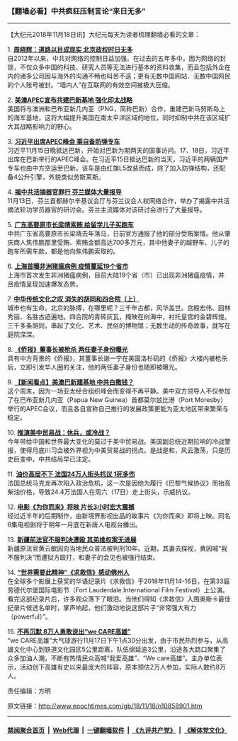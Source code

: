### 【翻墙必看】中共疯狂压制言论“来日无多”
------------------------

<p>
 【大纪元2018年11月18日讯】大纪元每天为读者梳理翻墙必看的文章：
</p>
<p>
 1.
 <b>
  <a href="http://www.epochtimes.com/gb/18/11/17/n10858471.htm" rel="noopener noreferrer" target="_blank">
   周晓辉：道路以目成现实 北京政权时日无多
  </a>
 </b>
 <br/>
 自2012年以来，中共对网络的控制日益加强。在过去的五年多中，因为网络的封锁，不仅众多中国的科技、研究人员等无法进行基本的资料收集，而且包括外企在内的诸多公司因与海外的沟通不畅也叫苦不迭；更有无数中国网站、无数中国网民的个人账号被封。“墙内人”在互联网的有效空间被极大压缩。
</p>
<p>
 2.
 <b>
  <a href="http://www.epochtimes.com/gb/18/11/17/n10858209.htm" rel="noopener noreferrer" target="_blank">
   美澳APEC宣布共建巴新基地 强化印太战略
  </a>
 </b>
 <br/>
 美国将与澳洲和巴布亚新几内亚（PNG，简称巴新）合作，重建巴新马努斯岛上的海军基地，这将大幅提升美国在南太平洋区域的地位，同时抑制中共在该区域扩大其战略影响力的野心。
</p>
<p>
 3.
 <b>
  <a href="http://www.epochtimes.com/gb/18/11/17/n10858797.htm" rel="noopener noreferrer" target="_blank">
   习近平出席APEC峰会 乘自备防弹专车
  </a>
 </b>
 <br/>
 习近平11月15日晚抵达巴新，开始对巴新为期两天的国事访问。17、18日，习近平出席在巴新举行的APEC峰会。在习近平15日抵达巴新的当天，习近平的两辆国产专车也由中方空运至巴新。该车是由红旗L5改装而成，除了加入防弹结构，还配备4公升引擎，外貌类似劳斯莱斯。
</p>
<p>
 4.
 <b>
  <a href="http://www.epochtimes.com/gb/18/11/16/n10856688.htm" rel="noopener noreferrer" target="_blank">
   揭中共活摘器官罪行 芬兰媒体大量报导
  </a>
 </b>
 <br/>
 11月13日，芬兰首都赫尔辛基议会厅与芬兰议会人权网络合作，举办了揭露中共活摘法轮功学员器官的研讨会。芬兰主流媒体对该研讨会进行了大量报导。
</p>
<p>
 5.
 <b>
  <a href="http://www.epochtimes.com/gb/18/11/17/n10858412.htm" rel="noopener noreferrer" target="_blank">
   广东高要原市长梁靖索贿 给留学儿子买跑车
  </a>
 </b>
 <br/>
 中共广东省高要原市长梁靖去年落马，日前官方通报了他的部分受贿案情。他从肇庆商人焦伟鹏那里受贿、索贿金额高达700多万元，其中他妻子的越野车、儿子的跑车所需车款，都是他向焦伟鹏索取的。
</p>
<p>
 6.
 <b>
  <a href="http://www.epochtimes.com/gb/18/11/17/n10858413.htm" rel="noopener noreferrer" target="_blank">
   上海首曝非洲猪瘟病例 疫情蔓延19个省市
  </a>
 </b>
 <br/>
 上海市首次发生非洲猪瘟病例，目前大陆19个省（市）已出现非洲猪瘟疫情，并且疫情呈现加速爆发态势。
</p>
<p>
 7.
 <b>
  <a href="http://www.epochtimes.com/gb/18/11/11/n10844582.htm" rel="noopener noreferrer" target="_blank">
   中华传统文化之叹 消失的胡同和四合院（上）
  </a>
 </b>
 <br/>
 城市也有生命。北京的脉搏，在哪里呢？三千年古都，风华盖世。宫殿宏伟、园林秀丽、名胜古迹遍地。四合院的青砖灰瓦，掩映在树海中，衬托皇宫的金碧辉煌。三千多条胡同，串起了文化、艺术、民俗的博物馆；无数生动的传奇故事，就写在庭院深深。
</p>
<p>
 8.
 <b>
  <a href="http://www.epochtimes.com/gb/18/11/17/n10858514.htm" rel="noopener noreferrer" target="_blank">
   《侨报》董事长被枪杀 两任妻子身份曝光
  </a>
 </b>
 <br/>
 具有中方背景的《侨报》，其董事长谢一宁在美国洛杉矶的《侨报》大楼内被枪杀后，立即引发华人圈的关注，他的两任妻子身份也随即被曝光。
</p>
<p>
 9.
 <b>
  <a href="http://www.epochtimes.com/gb/18/11/17/n10858636.htm" rel="noopener noreferrer" target="_blank">
   【新闻看点】美澳巴新建基地 中共白撒钱？
  </a>
 </b>
 <br/>
 这个周末，因为一场亚太经合组织峰会而变得不再平静。美中双方领导人不仅参加了在巴布亚新几内亚（Papua New Guinea）首都莫尔玆比港（Port Moresby）举行的APEC会议，而且各自宣称自己推行的发展政策更能为亚太地区带来繁荣与稳定。
</p>
<p>
 10.
 <b>
  <a href="http://www.epochtimes.com/gb/18/11/17/n10857508.htm" rel="noopener noreferrer" target="_blank">
   推演美中贸易战：休兵，或冷战？
  </a>
 </b>
 <br/>
 今年带给中国和世界最大变化的莫过于美中贸易战。美国副总统近期拉响的冷战警报，使得月底川习会被外界视为中美贸易战的拐点。是战是和，风云激荡，只是历史巨变中，中共结局早已注定。
</p>
<p>
 11.
 <b>
  <a href="http://www.epochtimes.com/gb/18/11/17/n10858743.htm" rel="noopener noreferrer" target="_blank">
   油价高居不下 法国24万人街头抗议 1死多伤
  </a>
 </b>
 <br/>
 法国总统马克龙再次陷入政治危机，这一次是因他为履行《巴黎气候协议》而抬高柴油价格，导致24.4万法国人在周六（17日）走上街头，示威抗议。
</p>
<p>
 12.
 <b>
  <a href="http://www.epochtimes.com/gb/18/11/17/n10858320.htm" rel="noopener noreferrer" target="_blank">
   电影《为你而来》将映 片长3小时宏大震撼
  </a>
 </b>
 <br/>
 经过近半年的后期制作，由新境界影视出品的故事片《为你而来》即将上映。同名6集电视剧将于明年一月底在新唐人电视台播出。
</p>
<p>
 13.
 <b>
  <a href="http://www.epochtimes.com/gb/18/11/17/n10857612.htm" rel="noopener noreferrer" target="_blank">
   新疆前法官不服判决遭殴 其弟维权案无进展
  </a>
 </b>
 <br/>
 新疆原法官黄云敏因向当地民众普法被判刑10年。近期，其妻去探视，黄因喊“我不服判决”而遭狱方殴打，和妻子的会见也被强行结束。
</p>
<p>
 14.
 <b>
  <a href="http://www.epochtimes.com/gb/18/11/17/n10857595.htm" rel="noopener noreferrer" target="_blank">
   “世界需要此精神”《求救信》感动佛州人
  </a>
 </b>
 <br/>
 在全球多个影展上获奖的华语纪录片《求救信》于2018年11月14-16日，在第33届劳德代尔堡国际电影节（Fort Lauderdale International Film Festival）上公演。看完这部纪录片后，许多观众落下了眼泪。当他们得知《求救信》入围奥斯卡最佳纪录片候选名单时，掌声响起，他们激动地说这部片子“非常强大有力（powerful）”。
</p>
<p>
 15.
 <b>
  <a href="http://www.epochtimes.com/gb/18/11/18/n10858462.htm" rel="noopener noreferrer" target="_blank">
   不再沉默 8万人勇敢说出“we CARE高雄”
  </a>
 </b>
 <br/>
 “we CARE高雄”大气球游行11月17日下午1点30分出发，由于市民热烈参与，从高雄文化中心到铁道文化园区5公里距离，队伍绵延逾3公里，沿途各大路口聚集了众多加油人潮，不断有热情民众高喊“我爱高雄”、“We care高雄”。主办单位表示，活动创下高雄有史以来最庞大的阵容，原本预估2万人参加，实际人数约8万人。
</p>
<p>
 责任编辑：方明
</p>

原文链接：http://www.epochtimes.com/gb/18/11/18/n10858901.htm


------------------------
#### [禁闻聚合首页](https://github.com/gfw-breaker/banned-news/blob/master/README.md) &nbsp;|&nbsp; [Web代理](https://github.com/gfw-breaker/open-proxy/blob/master/README.md) &nbsp;|&nbsp; [一键翻墙软件](https://github.com/gfw-breaker/nogfw/blob/master/README.md) &nbsp;|&nbsp; [《九评共产党》](https://github.com/gfw-breaker/9ping.md/blob/master/README.md#九评之一评共产党是什么) &nbsp;|&nbsp; [《解体党文化》](https://github.com/gfw-breaker/jtdwh.md/blob/master/README.md#绪论)